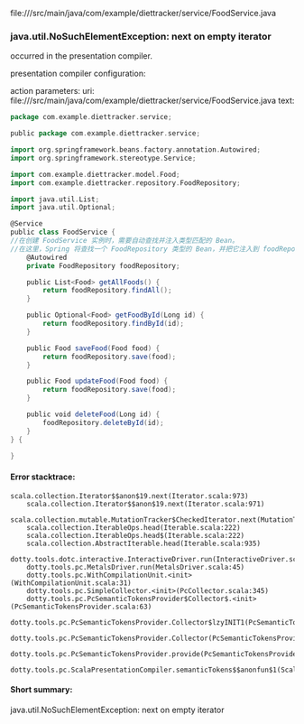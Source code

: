 file://<WORKSPACE>/src/main/java/com/example/diettracker/service/FoodService.java
### java.util.NoSuchElementException: next on empty iterator

occurred in the presentation compiler.

presentation compiler configuration:


action parameters:
uri: file://<WORKSPACE>/src/main/java/com/example/diettracker/service/FoodService.java
text:
```scala
package com.example.diettracker.service;

public package com.example.diettracker.service;

import org.springframework.beans.factory.annotation.Autowired;
import org.springframework.stereotype.Service;

import com.example.diettracker.model.Food;
import com.example.diettracker.repository.FoodRepository;

import java.util.List;
import java.util.Optional;

@Service
public class FoodService {
//在创建 FoodService 实例时，需要自动查找并注入类型匹配的 Bean。
//在这里，Spring 将查找一个 FoodRepository 类型的 Bean，并把它注入到 foodRepository 字段中。
    @Autowired
    private FoodRepository foodRepository;

    public List<Food> getAllFoods() {
        return foodRepository.findAll();
    }

    public Optional<Food> getFoodById(Long id) {
        return foodRepository.findById(id);
    }

    public Food saveFood(Food food) {
        return foodRepository.save(food);
    }

    public Food updateFood(Food food) {
        return foodRepository.save(food);
    }

    public void deleteFood(Long id) {
        foodRepository.deleteById(id);
    }
} {
    
}

```



#### Error stacktrace:

```
scala.collection.Iterator$$anon$19.next(Iterator.scala:973)
	scala.collection.Iterator$$anon$19.next(Iterator.scala:971)
	scala.collection.mutable.MutationTracker$CheckedIterator.next(MutationTracker.scala:76)
	scala.collection.IterableOps.head(Iterable.scala:222)
	scala.collection.IterableOps.head$(Iterable.scala:222)
	scala.collection.AbstractIterable.head(Iterable.scala:935)
	dotty.tools.dotc.interactive.InteractiveDriver.run(InteractiveDriver.scala:164)
	dotty.tools.pc.MetalsDriver.run(MetalsDriver.scala:45)
	dotty.tools.pc.WithCompilationUnit.<init>(WithCompilationUnit.scala:31)
	dotty.tools.pc.SimpleCollector.<init>(PcCollector.scala:345)
	dotty.tools.pc.PcSemanticTokensProvider$Collector$.<init>(PcSemanticTokensProvider.scala:63)
	dotty.tools.pc.PcSemanticTokensProvider.Collector$lzyINIT1(PcSemanticTokensProvider.scala:63)
	dotty.tools.pc.PcSemanticTokensProvider.Collector(PcSemanticTokensProvider.scala:63)
	dotty.tools.pc.PcSemanticTokensProvider.provide(PcSemanticTokensProvider.scala:88)
	dotty.tools.pc.ScalaPresentationCompiler.semanticTokens$$anonfun$1(ScalaPresentationCompiler.scala:109)
```
#### Short summary: 

java.util.NoSuchElementException: next on empty iterator